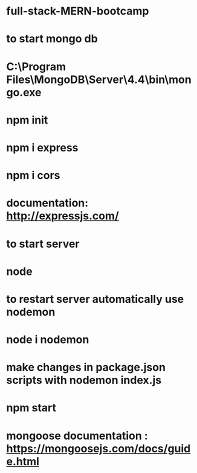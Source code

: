 # full-stack-MERN-bootcamp

# to start mongo db

# C:\Program Files\MongoDB\Server\4.4\bin\mongo.exe

# npm init

# npm i express

# npm i cors

# documentation: http://expressjs.com/

# to start server

# node <filename>

# to restart server automatically use nodemon

# node i nodemon

# make changes in package.json scripts with nodemon index.js

# npm start

# mongoose documentation : https://mongoosejs.com/docs/guide.html
